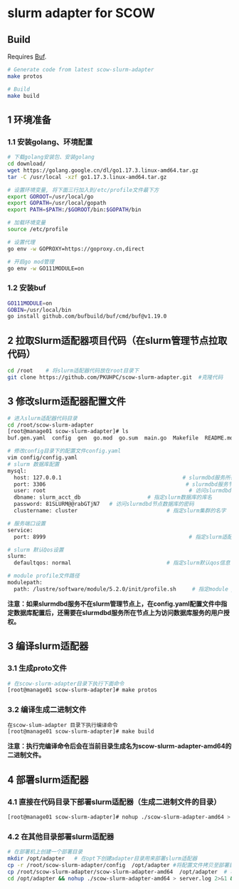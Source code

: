 # slurm adapter for SCOW

## Build

Requires [Buf]([Buf](https://buf.build/docs/installation/)).

```bash
# Generate code from latest scow-slurm-adapter
make protos

# Build
make build

```

## 1 环境准备
### 1.1 安装golang、环境配置
```bash
# 下载golang安装包、安装golang
cd download/
wget https://golang.google.cn/dl/go1.17.3.linux-amd64.tar.gz
tar -C /usr/local -xzf go1.17.3.linux-amd64.tar.gz

# 设置环境变量, 将下面三行加入到/etc/profile文件最下方
export GOROOT=/usr/local/go
export GOPATH=/usr/local/gopath
export PATH=$PATH:/$GOROOT/bin:$GOPATH/bin

# 加载环境变量
source /etc/profile

# 设置代理
go env -w GOPROXY=https://goproxy.cn,direct

# 开启go mod管理
go env -w GO111MODULE=on
```
### 1.2 安装buf
```bash
GO111MODULE=on
GOBIN=/usr/local/bin
go install github.com/bufbuild/buf/cmd/buf@v1.19.0
```
## 2 拉取Slurm适配器项目代码（在slurm管理节点拉取代码）
```bash
cd /root    # 将slurm适配器代码放在root目录下
git clone https://github.com/PKUHPC/scow-slurm-adapter.git  #克隆代码
```
## 3 修改slurm适配器配置文件
```bash
# 进入slurm适配器代码目录
cd /root/scow-slurm-adapter
[root@manage01 scow-slurm-adapter]# ls
buf.gen.yaml  config  gen  go.mod  go.sum  main.go  Makefile  README.md  tests  utils

# 修改config目录下的配置文件config.yaml
vim config/config.yaml
# slurm 数据库配置
mysql:
  host: 127.0.0.1                                      # slurmdbd服务所在服务器的ip
  port: 3306                                            # slurmdbd服务节点上数据库服务的端口
  user: root                                             # 访问slurmdbd节点数据库服务的用户名
  dbname: slurm_acct_db                     # 指定slurm数据库的库名
  password: 81SLURM@@rabGTjN7   # 访问slurmdbd节点数据库的密码
  clustername: cluster                            # 指定slurm集群的名字

# 服务端口设置
service:
  port: 8999                                             # 指定slurm适配器服务启动端口

# slurm 默认Qos设置
slurm:
  defaultqos: normal                              # 指定slurm默认qos信息

# module profile文件路径
modulepath:
  path: /lustre/software/module/5.2.0/init/profile.sh     # 指定module profile文件路径
```
**注意：如果slurmdbd服务不在slurm管理节点上，在config.yaml配置文件中指定数据库配置后，还需要在slurmdbd服务所在节点上为访问数据库服务的用户授权。**

## 3 编译slurm适配器
### 3.1 生成proto文件
```bash
# 在scow-slurm-adapter目录下执行下面命令
[root@manage01 scow-slurm-adapter]# make protos
```
### 3.2 编译生成二进制文件
```bash
在scow-slum-adapter 目录下执行编译命令
[root@manage01 scow-slurm-adapter]# make build   
```
**注意：执行完编译命令后会在当前目录生成名为scow-slurm-adapter-amd64的二进制文件。**

## 4 部署slurm适配器
### 4.1 直接在代码目录下部署slurm适配器（生成二进制文件的目录） 
```bash
[root@manage01 scow-slurm-adapter]# nohup ./scow-slurm-adapter-amd64 > server.log 2>&1 &
```
### 4.2 在其他目录部署slurm适配器
```bash
# 在部署机上创建一个部署目录
mkdir /opt/adapter   # 在opt下创建adapter目录用来部署slurm适配器
cp -r /root/scow-slurm-adapter/config  /opt/adapter #将配置文件拷贝至部署目录
cp /root/scow-slurm-adapter/scow-slurm-adapter-amd64  /opt/adapter  # 将编译生成的二进制文件拷贝至部署目录
cd /opt/adapter && nohup ./scow-slurm-adapter-amd64 > server.log 2>&1 &  # 在部署目录中直接启动slurm适配器
```
